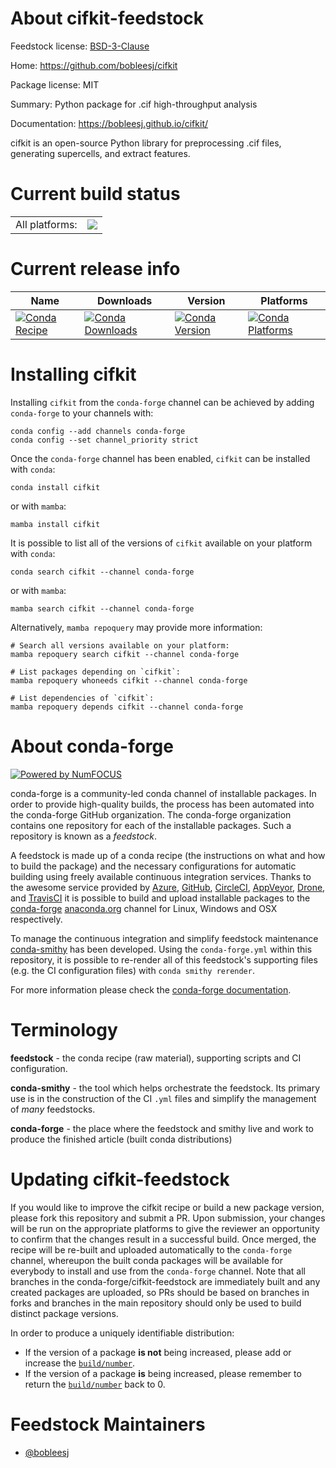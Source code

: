 About cifkit-feedstock
======================

Feedstock license: [BSD-3-Clause](https://github.com/conda-forge/cifkit-feedstock/blob/main/LICENSE.txt)

Home: https://github.com/bobleesj/cifkit

Package license: MIT

Summary: Python package for .cif high-throughput analysis

Documentation: https://bobleesj.github.io/cifkit/

cifkit is an open-source Python library for preprocessing .cif files, generating supercells, and extract features.


Current build status
====================


<table><tr><td>All platforms:</td>
    <td>
      <a href="https://dev.azure.com/conda-forge/feedstock-builds/_build/latest?definitionId=23278&branchName=main">
        <img src="https://dev.azure.com/conda-forge/feedstock-builds/_apis/build/status/cifkit-feedstock?branchName=main">
      </a>
    </td>
  </tr>
</table>

Current release info
====================

| Name | Downloads | Version | Platforms |
| --- | --- | --- | --- |
| [![Conda Recipe](https://img.shields.io/badge/recipe-cifkit-green.svg)](https://anaconda.org/conda-forge/cifkit) | [![Conda Downloads](https://img.shields.io/conda/dn/conda-forge/cifkit.svg)](https://anaconda.org/conda-forge/cifkit) | [![Conda Version](https://img.shields.io/conda/vn/conda-forge/cifkit.svg)](https://anaconda.org/conda-forge/cifkit) | [![Conda Platforms](https://img.shields.io/conda/pn/conda-forge/cifkit.svg)](https://anaconda.org/conda-forge/cifkit) |

Installing cifkit
=================

Installing `cifkit` from the `conda-forge` channel can be achieved by adding `conda-forge` to your channels with:

```
conda config --add channels conda-forge
conda config --set channel_priority strict
```

Once the `conda-forge` channel has been enabled, `cifkit` can be installed with `conda`:

```
conda install cifkit
```

or with `mamba`:

```
mamba install cifkit
```

It is possible to list all of the versions of `cifkit` available on your platform with `conda`:

```
conda search cifkit --channel conda-forge
```

or with `mamba`:

```
mamba search cifkit --channel conda-forge
```

Alternatively, `mamba repoquery` may provide more information:

```
# Search all versions available on your platform:
mamba repoquery search cifkit --channel conda-forge

# List packages depending on `cifkit`:
mamba repoquery whoneeds cifkit --channel conda-forge

# List dependencies of `cifkit`:
mamba repoquery depends cifkit --channel conda-forge
```


About conda-forge
=================

[![Powered by
NumFOCUS](https://img.shields.io/badge/powered%20by-NumFOCUS-orange.svg?style=flat&colorA=E1523D&colorB=007D8A)](https://numfocus.org)

conda-forge is a community-led conda channel of installable packages.
In order to provide high-quality builds, the process has been automated into the
conda-forge GitHub organization. The conda-forge organization contains one repository
for each of the installable packages. Such a repository is known as a *feedstock*.

A feedstock is made up of a conda recipe (the instructions on what and how to build
the package) and the necessary configurations for automatic building using freely
available continuous integration services. Thanks to the awesome service provided by
[Azure](https://azure.microsoft.com/en-us/services/devops/), [GitHub](https://github.com/),
[CircleCI](https://circleci.com/), [AppVeyor](https://www.appveyor.com/),
[Drone](https://cloud.drone.io/welcome), and [TravisCI](https://travis-ci.com/)
it is possible to build and upload installable packages to the
[conda-forge](https://anaconda.org/conda-forge) [anaconda.org](https://anaconda.org/)
channel for Linux, Windows and OSX respectively.

To manage the continuous integration and simplify feedstock maintenance
[conda-smithy](https://github.com/conda-forge/conda-smithy) has been developed.
Using the ``conda-forge.yml`` within this repository, it is possible to re-render all of
this feedstock's supporting files (e.g. the CI configuration files) with ``conda smithy rerender``.

For more information please check the [conda-forge documentation](https://conda-forge.org/docs/).

Terminology
===========

**feedstock** - the conda recipe (raw material), supporting scripts and CI configuration.

**conda-smithy** - the tool which helps orchestrate the feedstock.
                   Its primary use is in the construction of the CI ``.yml`` files
                   and simplify the management of *many* feedstocks.

**conda-forge** - the place where the feedstock and smithy live and work to
                  produce the finished article (built conda distributions)


Updating cifkit-feedstock
=========================

If you would like to improve the cifkit recipe or build a new
package version, please fork this repository and submit a PR. Upon submission,
your changes will be run on the appropriate platforms to give the reviewer an
opportunity to confirm that the changes result in a successful build. Once
merged, the recipe will be re-built and uploaded automatically to the
`conda-forge` channel, whereupon the built conda packages will be available for
everybody to install and use from the `conda-forge` channel.
Note that all branches in the conda-forge/cifkit-feedstock are
immediately built and any created packages are uploaded, so PRs should be based
on branches in forks and branches in the main repository should only be used to
build distinct package versions.

In order to produce a uniquely identifiable distribution:
 * If the version of a package **is not** being increased, please add or increase
   the [``build/number``](https://docs.conda.io/projects/conda-build/en/latest/resources/define-metadata.html#build-number-and-string).
 * If the version of a package **is** being increased, please remember to return
   the [``build/number``](https://docs.conda.io/projects/conda-build/en/latest/resources/define-metadata.html#build-number-and-string)
   back to 0.

Feedstock Maintainers
=====================

* [@bobleesj](https://github.com/bobleesj/)

